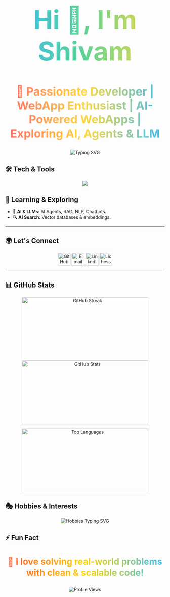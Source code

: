 <h1 align="center" style="font-size: 82px; font-weight: bold; background: linear-gradient(90deg, #36BCF7, #60D394, #FFD93D); -webkit-background-clip: text; color: transparent;">
  Hi 👋, I'm Shivam
</h1>

<h2 align="center" style="font-size: 36px; font-weight: bold; background: linear-gradient(90deg, #FF6B6B, #FFD93D, #36BCF7); -webkit-background-clip: text; color: transparent;">
  🚀 Passionate Developer | WebApp Enthusiast | AI-Powered WebApps | Exploring AI, Agents & LLM
</h2>

<p align="center">
  <img src="https://readme-typing-svg.herokuapp.com?font=Fira+Sans&weight=700&size=32&pause=1000&color=36BCF7&center=true&vCenter=true&width=800&lines=Full-Stack+Web+Developer;React+%7C+Next.js+%7C+Node.js+%7C+JavaScript;Building+AI-Powered+WebApps;Exploring+RAG+%7C+LLMs+%7C+AI+Agents;Open+to+Collaboration+%F0%9F%9A%80" alt="Typing SVG" />
</p>

## 🛠️ Tech & Tools  
<p align="center">
  <img src="https://skillicons.dev/icons?i=js,ts,react,next,nodejs,express,mongodb,vite,tailwind,sass,postman" />
</p>

## 🌱 Learning & Exploring  
- 🤖 **AI & LLMs**: AI Agents, RAG, NLP, Chatbots.  
- 🔍 **AI Search**: Vector databases & embeddings.  

---

## 🌍 Let's Connect  
<p align="center">
  <a href="https://github.com/black-sheepp" target="_blank">
    <img src="https://img.shields.io/badge/GitHub-%23181717.svg?style=for-the-badge&logo=github&logoColor=white" height="40" alt="GitHub" />
  </a>
  <a href="mailto:shivamguptanitw@gmail.com">
    <img src="https://img.shields.io/badge/Email-%23D14836.svg?style=for-the-badge&logo=gmail&logoColor=white" height="40" alt="Email" />
  </a>
  <a href="https://www.linkedin.com/in/gshivam1/" target="_blank">
    <img src="https://img.shields.io/badge/LinkedIn-%230077B5.svg?style=for-the-badge&logo=linkedin&logoColor=white" height="40" alt="LinkedIn" />
  </a>
  <a href="https://lichess.org/@/shivam888500" target="_blank">
    <img src="https://img.shields.io/badge/Lichess-%23000000.svg?style=for-the-badge&logo=lichess&logoColor=white" height="40" alt="Lichess Profile" />
  </a>
</p>

---


## 📊 GitHub Stats  
<p align="center">
  <img src="https://github-readme-streak-stats.herokuapp.com/?user=black-sheepp&theme=blue-green&hide_border=true" width="400" height="200" alt="GitHub Streak" />
  <img src="https://github-readme-stats.vercel.app/api?username=black-sheepp&theme=blue-green&show_icons=true&hide_border=true&count_private=true" width="400" height="200" alt="GitHub Stats" />
</p>

<p align="center">
  <img src="https://github-readme-stats.vercel.app/api/top-langs/?username=black-sheepp&theme=blue-green&show_icons=true&hide_border=true&layout=compact" width="400" height="200" alt="Top Languages" />
</p>

## 🎭 Hobbies & Interests  
<p align="center">
  <img src="https://readme-typing-svg.herokuapp.com?font=Fira+Sans&size=32&pause=1000&color=FFD700&center=true&vCenter=true&width=1000&lines=%E2%99%9F+Chess+%7C+Tactical+Mind+%E2%80%93+USFC+1500+Elo;📖+Reading+%26+Writing+%7C+Words+Weave+Worlds;🌌+Sky+Gazer+%7C+Moonchild+%7C+Stargazer;🚀+Creative+Learner+%7C+Tech%2C+AI%2C+Philosophy+Seeker" alt="Hobbies Typing SVG" />
</p>

## ⚡ Fun Fact  
<h3 align="center" style="font-size: 28px; font-weight: bold; background: linear-gradient(90deg, #FF5733, #FFD700, #36BCF7); -webkit-background-clip: text; color: transparent;">
  🚀 I love solving real-world problems with clean & scalable code!
</h3>

<p align="center">
  <img src="https://komarev.com/ghpvc/?username=black-sheepp&color=brightgreen&style=for-the-badge" alt="Profile Views" />
</p>
